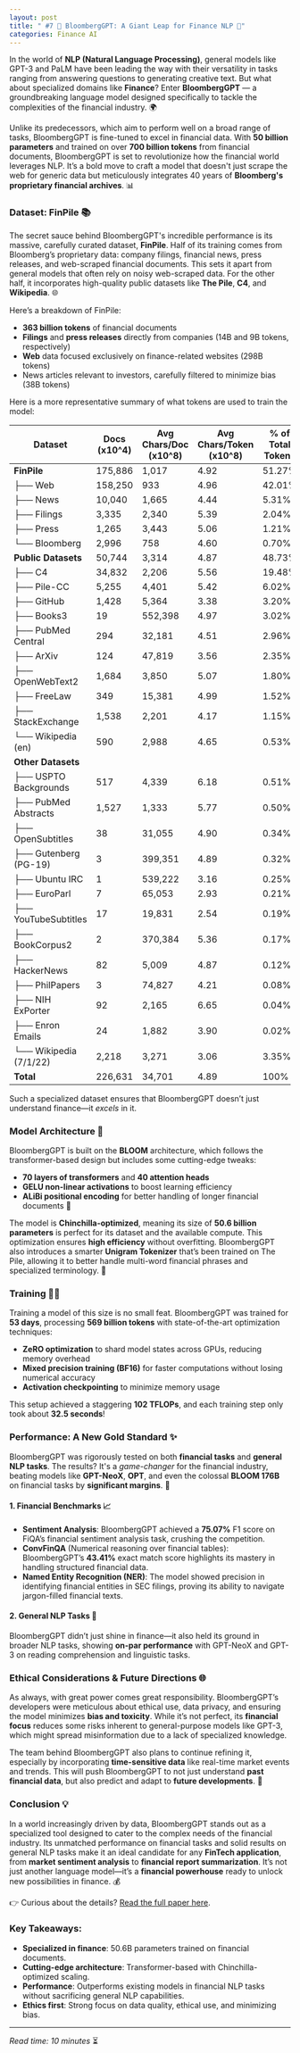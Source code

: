 ```yaml
---
layout: post
title: " #7 🚀 BloombergGPT: A Giant Leap for Finance NLP 💸"
categories: Finance AI
---
```


In the world of **NLP (Natural Language Processing)**, general models like GPT-3 and PaLM have been leading the way with their versatility in tasks ranging from answering questions to generating creative text. But what about specialized domains like **Finance**? Enter **BloombergGPT** — a groundbreaking language model designed specifically to tackle the complexities of the financial industry. 🌍

Unlike its predecessors, which aim to perform well on a broad range of tasks, BloombergGPT is fine-tuned to excel in financial data. With **50 billion parameters** and trained on over **700 billion tokens** from financial documents, BloombergGPT is set to revolutionize how the financial world leverages NLP. It’s a bold move to craft a model that doesn't just scrape the web for generic data but meticulously integrates 40 years of **Bloomberg's proprietary financial archives**. 📊

### Dataset: FinPile 📚

The secret sauce behind BloombergGPT's incredible performance is its massive, carefully curated dataset, **FinPile**. Half of its training comes from Bloomberg’s proprietary data: company filings, financial news, press releases, and web-scraped financial documents. This sets it apart from general models that often rely on noisy web-scraped data. For the other half, it incorporates high-quality public datasets like **The Pile**, **C4**, and **Wikipedia**. 🌐

Here’s a breakdown of FinPile:
- **363 billion tokens** of financial documents
- **Filings** and **press releases** directly from companies (14B and 9B tokens, respectively)
- **Web** data focused exclusively on finance-related websites (298B tokens)
- News articles relevant to investors, carefully filtered to minimize bias (38B tokens)

Here is a more representative summary of what tokens are used to train the model:

| Dataset                | Docs (x10^4) | Avg Chars/Doc (x10^8) | Avg Chars/Token (x10^8) | % of Total Tokens |
|------------------------|--------------|-----------------------|-------------------------|-------------------|
| **FinPile**             | 175,886      | 1,017                 | 4.92                    | 51.27%            |
| ├── Web                | 158,250      | 933                   | 4.96                    | 42.01%            |
| ├── News               | 10,040       | 1,665                 | 4.44                    | 5.31%             |
| ├── Filings            | 3,335        | 2,340                 | 5.39                    | 2.04%             |
| ├── Press              | 1,265        | 3,443                 | 5.06                    | 1.21%             |
| └── Bloomberg          | 2,996        | 758                   | 4.60                    | 0.70%             |
| **Public Datasets**     | 50,744       | 3,314                 | 4.87                    | 48.73%            |
| ├── C4                 | 34,832       | 2,206                 | 5.56                    | 19.48%            |
| ├── Pile-CC            | 5,255        | 4,401                 | 5.42                    | 6.02%             |
| ├── GitHub             | 1,428        | 5,364                 | 3.38                    | 3.20%             |
| ├── Books3             | 19           | 552,398               | 4.97                    | 3.02%             |
| ├── PubMed Central     | 294          | 32,181                | 4.51                    | 2.96%             |
| ├── ArXiv              | 124          | 47,819                | 3.56                    | 2.35%             |
| ├── OpenWebText2       | 1,684        | 3,850                 | 5.07                    | 1.80%             |
| ├── FreeLaw            | 349          | 15,381                | 4.99                    | 1.52%             |
| ├── StackExchange      | 1,538        | 2,201                 | 4.17                    | 1.15%             |
| └── Wikipedia (en)     | 590          | 2,988                 | 4.65                    | 0.53%             |
| **Other Datasets**      |              |                       |                         |                   |
| ├── USPTO Backgrounds  | 517          | 4,339                 | 6.18                    | 0.51%             |
| ├── PubMed Abstracts   | 1,527        | 1,333                 | 5.77                    | 0.50%             |
| ├── OpenSubtitles      | 38           | 31,055                | 4.90                    | 0.34%             |
| ├── Gutenberg (PG-19)  | 3            | 399,351               | 4.89                    | 0.32%             |
| ├── Ubuntu IRC         | 1            | 539,222               | 3.16                    | 0.25%             |
| ├── EuroParl           | 7            | 65,053                | 2.93                    | 0.21%             |
| ├── YouTubeSubtitles   | 17           | 19,831                | 2.54                    | 0.19%             |
| ├── BookCorpus2        | 2            | 370,384               | 5.36                    | 0.17%             |
| ├── HackerNews         | 82           | 5,009                 | 4.87                    | 0.12%             |
| ├── PhilPapers         | 3            | 74,827                | 4.21                    | 0.08%             |
| ├── NIH ExPorter       | 92           | 2,165                 | 6.65                    | 0.04%             |
| ├── Enron Emails       | 24           | 1,882                 | 3.90                    | 0.02%             |
| └── Wikipedia (7/1/22) | 2,218        | 3,271                 | 3.06                    | 3.35%             |
| **Total**              | 226,631      | 34,701                | 4.89                    | 100%              |


Such a specialized dataset ensures that BloombergGPT doesn’t just understand finance—it *excels* in it.

### Model Architecture 🧠

BloombergGPT is built on the **BLOOM** architecture, which follows the transformer-based design but includes some cutting-edge tweaks:
- **70 layers of transformers** and **40 attention heads**
- **GELU non-linear activations** to boost learning efficiency
- **ALiBi positional encoding** for better handling of longer financial documents 🧮

The model is **Chinchilla-optimized**, meaning its size of **50.6 billion parameters** is perfect for its dataset and the available compute. This optimization ensures **high efficiency** without overfitting. BloombergGPT also introduces a smarter **Unigram Tokenizer** that’s been trained on The Pile, allowing it to better handle multi-word financial phrases and specialized terminology. 🏦

### Training 🏋️‍♂️

Training a model of this size is no small feat. BloombergGPT was trained for **53 days**, processing **569 billion tokens** with state-of-the-art optimization techniques:
- **ZeRO optimization** to shard model states across GPUs, reducing memory overhead
- **Mixed precision training (BF16)** for faster computations without losing numerical accuracy
- **Activation checkpointing** to minimize memory usage

This setup achieved a staggering **102 TFLOPs**, and each training step only took about **32.5 seconds**!

### Performance: A New Gold Standard ✨

BloombergGPT was rigorously tested on both **financial tasks** and **general NLP tasks**. The results? It's a *game-changer* for the financial industry, beating models like **GPT-NeoX**, **OPT**, and even the colossal **BLOOM 176B** on financial tasks by **significant margins**. 🏅

#### 1. **Financial Benchmarks** 📈
- **Sentiment Analysis**: BloombergGPT achieved a **75.07%** F1 score on FiQA’s financial sentiment analysis task, crushing the competition.
- **ConvFinQA** (Numerical reasoning over financial tables): BloombergGPT’s **43.41%** exact match score highlights its mastery in handling structured financial data.
- **Named Entity Recognition (NER)**: The model showed precision in identifying financial entities in SEC filings, proving its ability to navigate jargon-filled financial texts.

#### 2. **General NLP Tasks** 🧩
BloombergGPT didn’t just shine in finance—it also held its ground in broader NLP tasks, showing **on-par performance** with GPT-NeoX and GPT-3 on reading comprehension and linguistic tasks.

### Ethical Considerations & Future Directions 🌐

As always, with great power comes great responsibility. BloombergGPT’s developers were meticulous about ethical use, data privacy, and ensuring the model minimizes **bias and toxicity**. While it’s not perfect, its **financial focus** reduces some risks inherent to general-purpose models like GPT-3, which might spread misinformation due to a lack of specialized knowledge.

The team behind BloombergGPT also plans to continue refining it, especially by incorporating **time-sensitive data** like real-time market events and trends. This will push BloombergGPT to not just understand **past financial data**, but also predict and adapt to **future developments**. 🚀

### Conclusion 💡

In a world increasingly driven by data, BloombergGPT stands out as a specialized tool designed to cater to the complex needs of the financial industry. Its unmatched performance on financial tasks and solid results on general NLP tasks make it an ideal candidate for any **FinTech application**, from **market sentiment analysis** to **financial report summarization**. It’s not just another language model—it’s a **financial powerhouse** ready to unlock new possibilities in finance. 💰

👉 Curious about the details? [Read the full paper here](https://arxiv.org/pdf/2303.17564v1). 

### Key Takeaways:
- **Specialized in finance**: 50.6B parameters trained on financial documents.
- **Cutting-edge architecture**: Transformer-based with Chinchilla-optimized scaling.
- **Performance**: Outperforms existing models in financial NLP tasks without sacrificing general NLP capabilities.
- **Ethics first**: Strong focus on data quality, ethical use, and minimizing bias.

---

_Read time: 10 minutes_ ⏳
